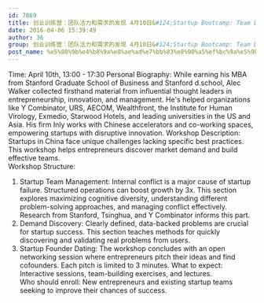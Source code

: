 ```yaml
---
id: 7869
title: 创业训练营：团队活力和需求的发现 4月10日&#124;Startup Bootcamp: Team Dynamics and Demand Discovery April
date: 2016-04-06 15:39:49
author: 36
group: 创业训练营：团队活力和需求的发现 4月10日&#124;Startup Bootcamp: Team Dynamics and Demand Discovery April
post_name: %e5%88%9b%e4%b8%9a%e8%ae%ad%e7%bb%83%e8%90%a5%ef%bc%9a%e5%9b%a2%e9%98%9f%e6%b4%bb%e5%8a%9b%e5%92%8c%e9%9c%80%e6%b1%82%e7%9a%84%e5%8f%91%e7%8e%b0-4%e6%9c%8810%e6%97%a5startup-bootcamp-team-dynamics-a
---
```


Time: April 10th, 13:00 - 17:30
Personal Biography: While earning his MBA from Stanford Graduate School of Business and Stanford d.school, Alec Walker collected firsthand material from influential thought leaders in entrepreneurship, innovation, and management.  He's helped organizations like Y Combinator, URS, AECOM, Wealthfront, the Institute for Human Virology, Exmedio, Starwood Hotels, and leading universities in the US and Asia. His firm Inly works with Chinese accelerators and co-working spaces, empowering startups with disruptive innovation.
Workshop Description: Startups in China face unique challenges lacking specific best practices.  This workshop helps entrepreneurs discover market demand and build effective teams.  
Workshop Structure:
1) Startup Team Management: Internal conflict is a major cause of startup failure.  Structured operations can boost growth by 3x. This section explores maximizing cognitive diversity, understanding different problem-solving approaches, and managing conflict effectively.  Research from Stanford, Tsinghua, and Y Combinator informs this part.
2) Demand Discovery:  Clearly defined, data-backed problems are crucial for startup success.  This section teaches methods for quickly discovering and validating real problems from users.
3) Startup Founder Dating: The workshop concludes with an open networking session where entrepreneurs pitch their ideas and find cofounders. Each pitch is limited to 3 minutes.
What to expect: Interactive sessions, team-building exercises, and lectures.  
Who should enroll: New entrepreneurs and existing startup teams seeking to improve their chances of success.